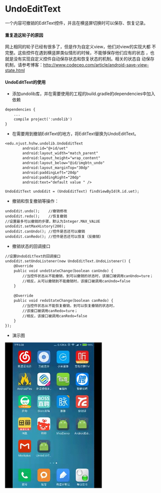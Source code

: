 # UndoEditText
一个内容可撤销的EditText控件，并且在横竖屏切换时可以保存、恢复记录。
#### 重复造这轮子的原因
网上相同的轮子已经有很多了，但是作为自定义view，他们对view的实现大都
不完整。这些控件在遇到横竖屏类似情形的时候，不能够保存他们应有的状态
，也就是没有实现自定义控件自动保存状态和恢复状态的机制。相关的状态自
动保存机制，请参考博客：http://www.codeceo.com/article/android-save-view-state.html
#### UndoEditText的使用
- 添加undolib库，并在需要使用的工程的build.gradle的dependencies中加入依赖
```
dependencies {
    ...
    compile project(':undolib')
}
```
- 在需要用到撤销EditText的地方，将EditText替换为UndoEditText。

```
<edu.njust.hshw.undolib.UndoEditText
        android:id="@+id/uet"
        android:layout_width="match_parent"
        android:layout_height="wrap_content"
        android:layout_below="@id/imgbtn_undo"
        android:layout_marginTop="30dp"
        android:paddingLeft="20dp"
        android:paddingRight="20dp"
        android:text="default value " />
```

```
UndoEditText undoEdit = (UndoEditText) findViewById(R.id.uet);
```

- 撤销和恢复撤销等操作：

```
undoEdit.undo();    //撤销修改
undoEdit.redo();    //恢复撤销
//设置最多可以撤销的步骤，默认为Integer.MAX_VALUE
undoEdit.setMaxHistory(200);
undoEdit.canUndo(); //控件是否还可以撤销
undoEdit.canRedo(); //控件是否还可以恢复（反撤销）
```
- 撤销状态的回调接口

```
//设置UndoEditText的回调接口
undoEdit.setUndoListener(new UndoEditText.UndoListener() {
    @Override
    public void undoStateChange(boolean canUndo) {
        //当控件状态从不能撤销，到可以撤销的状态时，该接口被调用canUndo=ture；
        //相反，从可以撤销到不能撤销时，该接口被调用canUndo=false
    }

    @Override
    public void redoStateChange(boolean canRedo) {
        //当控件状态从不能恢复撤销，到可以恢复撤销的状态时，
        //该接口被调用canRedo=ture；
        //相反，该接口被调用canRedo=false
    }
});
```
- 演示图

![image](https://github.com/NUST-Bob/UndoEditText/blob/master/image/UndoEditText.gif)